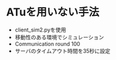 # ATuを用いない手法
* client_sim2.pyを使用
* 移動性のある環境でシミュレーション
* Communication round 100
* サーバのタイムアウト時間を35秒に設定
